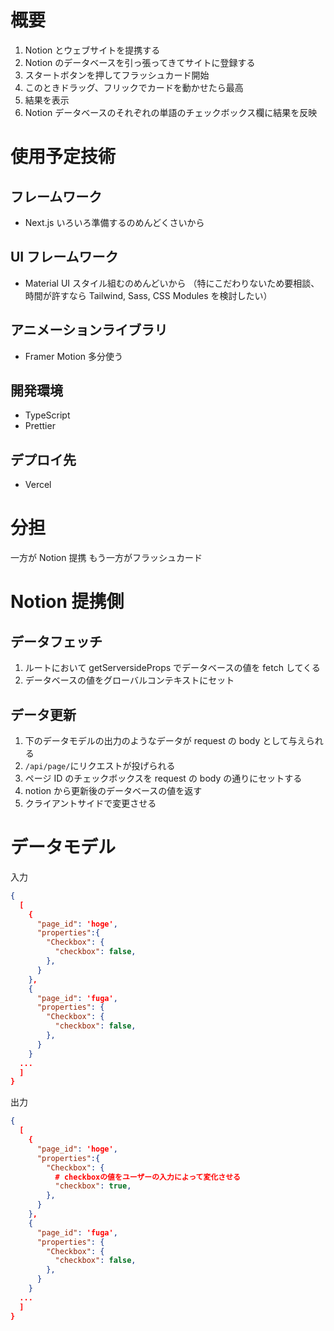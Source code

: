 # 概要

1. Notion とウェブサイトを提携する
1. Notion のデータベースを引っ張ってきてサイトに登録する
1. スタートボタンを押してフラッシュカード開始
1. このときドラッグ、フリックでカードを動かせたら最高
1. 結果を表示
1. Notion データベースのそれぞれの単語のチェックボックス欄に結果を反映

# 使用予定技術

## フレームワーク

- Next.js
  いろいろ準備するのめんどくさいから

## UI フレームワーク

- Material UI
  スタイル組むのめんどいから
  （特にこだわりないため要相談、時間が許すなら Tailwind, Sass, CSS Modules を検討したい）

## アニメーションライブラリ

- Framer Motion
  多分使う

## 開発環境

- TypeScript
- Prettier

## デプロイ先

- Vercel

# 分担

一方が Notion 提携
もう一方がフラッシュカード

# Notion 提携側

## データフェッチ

1. ルートにおいて getServersideProps でデータベースの値を fetch してくる
1. データベースの値をグローバルコンテキストにセット

## データ更新

1. 下のデータモデルの出力のようなデータが request の body として与えられる
1. `/api/page/`にリクエストが投げられる
1. ページ ID のチェックボックスを request の body の通りにセットする
1. notion から更新後のデータベースの値を返す
1. クライアントサイドで変更させる

# データモデル

入力

```json
{
  [
    {
      "page_id": 'hoge',
      "properties":{
        "Checkbox": {
          "checkbox": false,
        },
      }
    },
    {
      "page_id": 'fuga',
      "properties": {
        "Checkbox": {
          "checkbox": false,
        },
      }
    }
  ...
  ]
}
```

出力

```json
{
  [
    {
      "page_id": 'hoge',
      "properties":{
        "Checkbox": {
          # checkboxの値をユーザーの入力によって変化させる
          "checkbox": true,
        },
      }
    },
    {
      "page_id": 'fuga',
      "properties": {
        "Checkbox": {
          "checkbox": false,
        },
      }
    }
  ...
  ]
}
```
